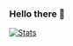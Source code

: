 ### Hello there 👋
[![Stats](https://github-readme-stats.vercel.app/api?username=ethanhuang03)](https://github.com/anuraghazra/github-readme-stats)

<!--
**ethanhuang03/ethanhuang03** is a ✨ _special_ ✨ repository because its `README.md` (this file) appears on your GitHub profile.

Here are some ideas to get you started:

- 🔭 I’m currently working on ...
- 🌱 I’m currently learning ...
- 👯 I’m looking to collaborate on ...
- 🤔 I’m looking for help with ...
- 💬 Ask me about ...
- 📫 How to reach me: ...
- 😄 Pronouns: ...
- ⚡ Fun fact: ...
-->

